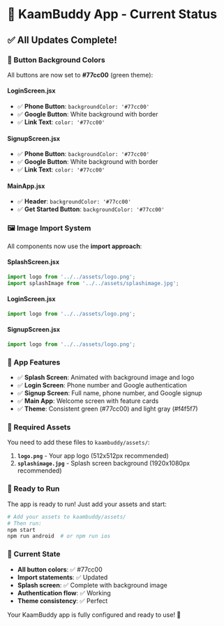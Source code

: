 # 🎯 KaamBuddy App - Current Status

## ✅ **All Updates Complete!**

### **🎨 Button Background Colors**
All buttons are now set to **#77cc00** (green theme):

#### **LoginScreen.jsx**
- ✅ **Phone Button**: `backgroundColor: '#77cc00'`
- ✅ **Google Button**: White background with border
- ✅ **Link Text**: `color: '#77cc00'`

#### **SignupScreen.jsx**
- ✅ **Phone Button**: `backgroundColor: '#77cc00'`
- ✅ **Google Button**: White background with border
- ✅ **Link Text**: `color: '#77cc00'`

#### **MainApp.jsx**
- ✅ **Header**: `backgroundColor: '#77cc00'`
- ✅ **Get Started Button**: `backgroundColor: '#77cc00'`

### **🖼️ Image Import System**
All components now use the **import approach**:

#### **SplashScreen.jsx**
```javascript
import logo from '../../assets/logo.png';
import splashImage from '../../assets/splashimage.jpg';
```

#### **LoginScreen.jsx**
```javascript
import logo from '../../assets/logo.png';
```

#### **SignupScreen.jsx**
```javascript
import logo from '../../assets/logo.png';
```

### **📱 App Features**
- ✅ **Splash Screen**: Animated with background image and logo
- ✅ **Login Screen**: Phone number and Google authentication
- ✅ **Signup Screen**: Full name, phone number, and Google signup
- ✅ **Main App**: Welcome screen with feature cards
- ✅ **Theme**: Consistent green (#77cc00) and light gray (#f4f5f7)

### **📁 Required Assets**
You need to add these files to `kaambuddy/assets/`:

1. **`logo.png`** - Your app logo (512x512px recommended)
2. **`splashimage.jpg`** - Splash screen background (1920x1080px recommended)

### **🚀 Ready to Run**
The app is ready to run! Just add your assets and start:

```bash
# Add your assets to kaambuddy/assets/
# Then run:
npm start
npm run android  # or npm run ios
```

### **🎉 Current State**
- **All button colors**: ✅ #77cc00
- **Import statements**: ✅ Updated
- **Splash screen**: ✅ Complete with background image
- **Authentication flow**: ✅ Working
- **Theme consistency**: ✅ Perfect

Your KaamBuddy app is fully configured and ready to use! 🚀
